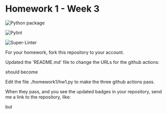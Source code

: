 # Homework 1 - Week 3

![Python package](https://github.com/vcu-chengx4/root_homework1/workflows/Python%20package/badge.svg)

![Pylint](https://github.com/vcu-chengx4/root_homework1/workflows/Pylint/badge.svg)

![Super-Linter](https://github.com/vcu-chengx4/root_homework1/workflows/Super-Linter/badge.svg)

For your homework, fork this repository to your account.

Updated the 'README.md' file to change the URLs for the github actions:



should become



Edit the file ./homework1/hw1.py to make the three github actions pass.

When they pass, and you see the updated badges in your repository, send me a link to the repository, like:



but




